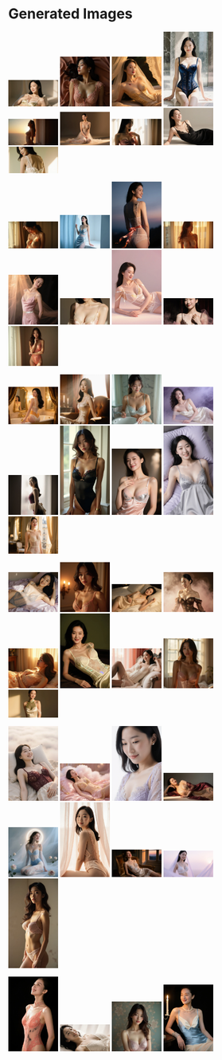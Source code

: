 # Generated Images



<img src="2025_10_04_01.webp" width="100"/> <img src="2025_10_04_02.webp" width="100"/> <img src="2025_10_04_03.webp" width="100"/> <img src="2025_10_04_04.webp" width="100"/> <img src="2025_10_04_05.webp" width="100"/> <img src="2025_10_04_06.webp" width="100"/> <img src="2025_10_04_07.webp" width="100"/> <img src="2025_10_04_08.webp" width="100"/> <img src="2025_10_04_09.webp" width="100"/>

<img src="2025_10_04_10.webp" width="100"/> <img src="2025_10_04_11.webp" width="100"/> <img src="2025_10_04_12.webp" width="100"/> <img src="2025_10_04_13.webp" width="100"/> <img src="2025_10_04_14.webp" width="100"/> <img src="2025_10_04_15.webp" width="100"/> <img src="2025_10_04_16.webp" width="100"/> <img src="2025_10_04_17.webp" width="100"/> <img src="2025_10_04_18.webp" width="100"/>

<img src="2025_10_04_19.webp" width="100"/> <img src="2025_10_04_20.webp" width="100"/> <img src="2025_10_04_21.webp" width="100"/> <img src="2025_10_04_22.webp" width="100"/> <img src="2025_10_04_23.webp" width="100"/> <img src="2025_10_04_24.webp" width="100"/> <img src="2025_10_04_25.webp" width="100"/> <img src="2025_10_04_26.webp" width="100"/> <img src="2025_10_04_27.webp" width="100"/>

<img src="2025_10_04_28.webp" width="100"/> <img src="2025_10_04_29.webp" width="100"/> <img src="2025_10_04_30.webp" width="100"/> <img src="2025_10_04_31.webp" width="100"/> <img src="2025_10_04_32.webp" width="100"/> <img src="2025_10_04_33.webp" width="100"/> <img src="2025_10_04_34.webp" width="100"/> <img src="2025_10_04_35.webp" width="100"/> <img src="2025_10_04_36.webp" width="100"/>

<img src="2025_10_04_37.webp" width="100"/> <img src="2025_10_04_38.webp" width="100"/> <img src="2025_10_04_39.webp" width="100"/> <img src="2025_10_04_40.webp" width="100"/> <img src="2025_10_04_41.webp" width="100"/> <img src="2025_10_04_42.webp" width="100"/> <img src="2025_10_04_43.webp" width="100"/> <img src="2025_10_04_44.webp" width="100"/> <img src="2025_10_04_45.webp" width="100"/>

<img src="2025_10_04_46.webp" width="100"/> <img src="2025_10_04_47.webp" width="100"/> <img src="2025_10_04_48.webp" width="100"/> <img src="2025_10_04_49.webp" width="100"/>